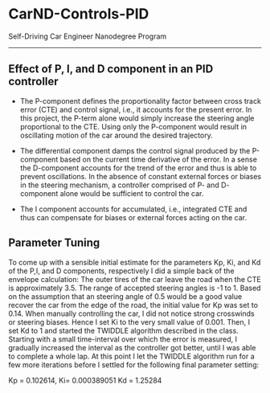 # CarND-Controls-PID
Self-Driving Car Engineer Nanodegree Program

---

## Effect of P, I, and D component in an PID controller
* The P-component defines the proportionality factor between cross track error (CTE) and control signal,
 i.e., it accounts for the present error. In this project, the P-term alone would simply increase the steering
 angle proportional to the CTE. Using only the P-component would result in oscillating motion of the car around
 the desired trajectory.  

* The differential component damps the control signal produced by the P-component based
 on the current time derivative of the error. In a sense the D-component accounts for the
trend of the error and thus is able to prevent oscillations. In the absence of constant
external forces or biases in the steering mechanism, a controller comprised of P- and D-
component alone would be sufficient to control the car.

* The I component accounts for accumulated, i.e., integrated CTE and thus can compensate
for biases or external forces acting on the car.

## Parameter Tuning
To come up with a sensible initial estimate for the parameters Kp, Ki, and Kd of the P,I, and D components, respectively
I did a simple back of the envelope calculation: The outer tires of the car leave
the road when the CTE is approximately 3.5. The range of accepted steering angles is -1 to 1.
Based on the assumption that an steering angle of 0.5 would be a good value recover
the car from the edge of the road, the initial value for Kp was set to 0.14. When manually
controlling the car, I did not notice strong crosswinds or steering biases. Hence I set Ki to the very small value of 0.001. Then, I set Kd to 1 and started the
TWIDDLE algorithm described in the class. Starting with a small time-interval over which the error is measured, I gradually increased the interval as the controller got better, until I was able to complete a whole lap.
At this point I let the TWIDDLE algorithm run for a few more iterations before I settled for the following final parameter setting:

Kp = 0.102614, Ki= 0.000389051 Kd = 1.25284
